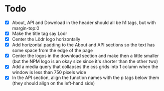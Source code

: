 # Todo
- [x] About, API and Download in the header should all be h1 tags, but with margin-top:0
- [x] Make the title tag say Lödr
- [x] Center the Lödr logo horizontally
- [x] Add horizontal padding to the About and API sections so the text has some space from the edge of the page
- [x] Center the logos in the download section and make then a little smaller (but the NPM logo is an okay size since it's shorter than the other two)
- [x] Add a media query that collapses the css grids into 1 column when the window is less than 750 pixels wide
- [x] In the API section, align the function names with the p tags below them (they should align on the left-hand side)
